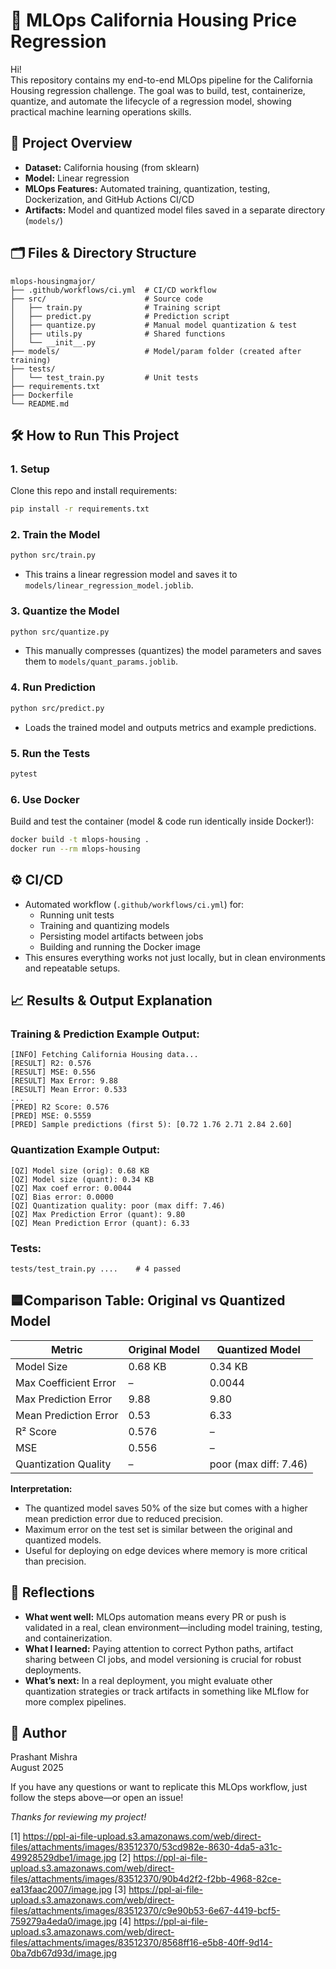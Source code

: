 
# 🏡 MLOps California Housing Price Regression

Hi!  
This repository contains my end-to-end MLOps pipeline for the California Housing regression challenge. The goal was to build, test, containerize, quantize, and automate the lifecycle of a regression model, showing practical machine learning operations skills.

## 🚀 Project Overview

- **Dataset:** California housing (from sklearn)
- **Model:** Linear regression
- **MLOps Features:** Automated training, quantization, testing, Dockerization, and GitHub Actions CI/CD
- **Artifacts:** Model and quantized model files saved in a separate directory (`models/`)

## 🗂️ Files & Directory Structure

```
mlops-housingmajor/
├── .github/workflows/ci.yml  # CI/CD workflow
├── src/                      # Source code
│   ├── train.py              # Training script
│   ├── predict.py            # Prediction script
│   ├── quantize.py           # Manual model quantization & test
│   ├── utils.py              # Shared functions
│   └── __init__.py
├── models/                   # Model/param folder (created after training)
├── tests/
│   └── test_train.py         # Unit tests
├── requirements.txt
├── Dockerfile
└── README.md
```

## 🛠️ How to Run This Project

### **1. Setup**

Clone this repo and install requirements:
```bash
pip install -r requirements.txt
```

### **2. Train the Model**

```bash
python src/train.py
```
- This trains a linear regression model and saves it to `models/linear_regression_model.joblib`.

### **3. Quantize the Model**

```bash
python src/quantize.py
```
- This manually compresses (quantizes) the model parameters and saves them to `models/quant_params.joblib`.

### **4. Run Prediction**

```bash
python src/predict.py
```
- Loads the trained model and outputs metrics and example predictions.

### **5. Run the Tests**

```bash
pytest
```

### **6. Use Docker**

Build and test the container (model & code run identically inside Docker!):
```bash
docker build -t mlops-housing .
docker run --rm mlops-housing
```

## ⚙️ CI/CD

- Automated workflow (`.github/workflows/ci.yml`) for:
  - Running unit tests
  - Training and quantizing models
  - Persisting model artifacts between jobs
  - Building and running the Docker image
- This ensures everything works not just locally, but in clean environments and repeatable setups.

## 📈 Results & Output Explanation

### **Training & Prediction Example Output:**

```
[INFO] Fetching California Housing data...
[RESULT] R2: 0.576
[RESULT] MSE: 0.556
[RESULT] Max Error: 9.88
[RESULT] Mean Error: 0.533
...
[PRED] R2 Score: 0.576
[PRED] MSE: 0.5559
[PRED] Sample predictions (first 5): [0.72 1.76 2.71 2.84 2.60]
```

### **Quantization Example Output:**

```
[QZ] Model size (orig): 0.68 KB
[QZ] Model size (quant): 0.34 KB
[QZ] Max coef error: 0.0044
[QZ] Bias error: 0.0000
[QZ] Quantization quality: poor (max diff: 7.46)
[QZ] Max Prediction Error (quant): 9.80
[QZ] Mean Prediction Error (quant): 6.33
```

### **Tests:**

```
tests/test_train.py ....    # 4 passed
```

## 🟦**Comparison Table: Original vs Quantized Model**

| Metric                  | Original Model         | Quantized Model         |
|-------------------------|-----------------------|------------------------|
| Model Size              | 0.68 KB               | 0.34 KB                |
| Max Coefficient Error   | –                     | 0.0044                 |
| Max Prediction Error    | 9.88                  | 9.80                   |
| Mean Prediction Error   | 0.53                  | 6.33                   |
| R² Score                | 0.576                 | –                      |
| MSE                     | 0.556                 | –                      |
| Quantization Quality    | –                     | poor (max diff: 7.46)  |

**Interpretation:**  
- The quantized model saves 50% of the size but comes with a higher mean prediction error due to reduced precision.  
- Maximum error on the test set is similar between the original and quantized models.
- Useful for deploying on edge devices where memory is more critical than precision.

## 📝 Reflections

- **What went well:** MLOps automation means every PR or push is validated in a real, clean environment—including model training, testing, and containerization.
- **What I learned:** Paying attention to correct Python paths, artifact sharing between CI jobs, and model versioning is crucial for robust deployments.
- **What’s next:** In a real deployment, you might evaluate other quantization strategies or track artifacts in something like MLflow for more complex pipelines.

## 👤 Author

Prashant Mishra  
August 2025

If you have any questions or want to replicate this MLOps workflow, just follow the steps above—or open an issue!

*Thanks for reviewing my project!*

[1] https://ppl-ai-file-upload.s3.amazonaws.com/web/direct-files/attachments/images/83512370/53cd982e-8630-4da5-a31c-49928529dbe1/image.jpg
[2] https://ppl-ai-file-upload.s3.amazonaws.com/web/direct-files/attachments/images/83512370/90b4d2f2-f2bb-4968-82ce-ea13faac2007/image.jpg
[3] https://ppl-ai-file-upload.s3.amazonaws.com/web/direct-files/attachments/images/83512370/c9e90b53-6e67-4419-bcf5-759279a4eda0/image.jpg
[4] https://ppl-ai-file-upload.s3.amazonaws.com/web/direct-files/attachments/images/83512370/8568ff16-e5b8-40ff-9d14-0ba7db67d93d/image.jpg
